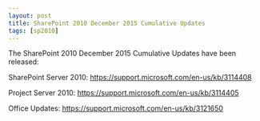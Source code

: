 ```yaml
---
layout: post
title: SharePoint 2010 December 2015 Cumulative Updates
tags: [sp2010]
---
```


The SharePoint 2010 December 2015 Cumulative Updates have been released:

SharePoint Server 2010: <https://support.microsoft.com/en-us/kb/3114408>

Project Server 2010: <https://support.microsoft.com/en-us/kb/3114405>

Office Updates: <https://support.microsoft.com/en-us/kb/3121650>